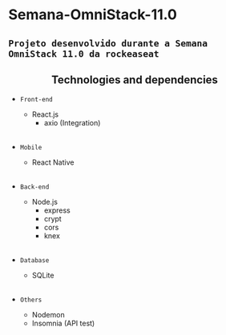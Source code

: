 # Semana-OmniStack-11.0

`Projeto desenvolvido durante a Semana OmniStack 11.0 da rockeaseat`
---

<h2 align="center">Technologies and dependencies</h2>

 - `Front-end` 
    - React.js
      - axio (Integration)
    <br>

-  `Mobile`
    - React Native
    <br>

 - `Back-end`
    - Node.js
        - express
        - crypt
        - cors
        - knex
    <br>

 - `Database`
    - SQLite
    <br>

- `Others`
    - Nodemon
    - Insomnia (API test)
     
